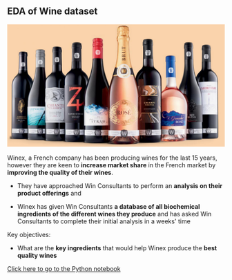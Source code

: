 ## EDA of Wine dataset

[![](https://raw.githubusercontent.com/deepaksaldanha/EDA/main/Wines/Images/walmartwine_363128.jpg)](https://raw.githubusercontent.com/deepaksaldanha/EDA/main/Wines/Images/walmartwine_363128.jpg)


Winex, a French company has been producing wines for the last 15 years, however they are keen to **increase market share** in the French market by **improving the quality of their wines**. 
  
  - They have approached Win Consultants to perform an **analysis on their product offerings** and
 
  - Winex has given Win Consultants **a database of all biochemical ingredients of the different wines they produce** and has asked Win Consultants to complete their initial analysis in a weeks' time
  
  
Key objectives:
   - What are the **key ingredients** that would help Winex produce the **best quality wines**

[Click here to go to the Python notebook](https://github.com/deepaksaldanha/EDA/tree/main/Wines/PythonCode "Click here to go to the Python notebook")
